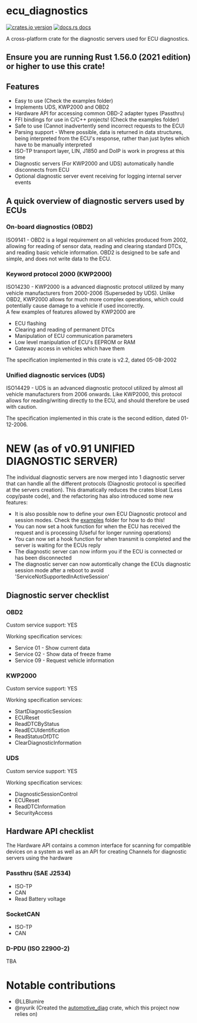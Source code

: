# ecu_diagnostics

[![crates.io version](https://img.shields.io/crates/v/ecu_diagnostics.svg)](https://crates.io/crates/ecu_diagnostics)
[![docs.rs docs](https://docs.rs/ecu_diagnostics/badge.svg)](https://docs.rs/ecu_diagnostics)

A cross-platform crate for the diagnostic servers used for ECU diagnostics.


## Ensure you are running Rust 1.56.0 (2021 edition) or higher to use this crate!

## Features
* Easy to use (Check the examples folder)
* Implements UDS, KWP2000 and OBD2
* Hardware API for accessing common OBD-2 adapter types (Passthru)
* FFI bindings for use in C/C++ projects! (Check the examples folder)
* Safe to use (Cannot inadvertently send incorrect requests to the ECU)
* Parsing support - Where possible, data is returned in data structures, being interpreted from the ECU's response, rather than just bytes which have to be manually interpreted
* ISO-TP transport layer, LIN, J1850 and DoIP is work in progress at this time
* Diagnostic servers (For KWP2000 and UDS) automatically handle disconnects from ECU
* Optional diagnostic server event receiving for logging internal server events

## A quick overview of diagnostic servers used by ECUs

### On-board diagnostics (OBD2)
ISO9141 - OBD2 is a legal requirement on all vehicles produced from 2002, allowing for
reading of sensor data, reading and clearing standard DTCs, and reading basic vehicle information.
OBD2 is designed to be safe and simple, and does not write data to the ECU.

### Keyword protocol 2000 (KWP2000)
ISO14230 - KWP2000 is a advanced diagnostic protocol utilized by many vehicle manufacturers from 2000-2006 (Superseded by UDS).
Unlike OBD2, KWP2000 allows for much more complex operations, which could potentially cause damage to a vehicle if used incorrectly.  
 A few examples of features allowed by KWP2000 are
 * ECU flashing
 * Clearing and reading of permanent DTCs
 * Manipulation of ECU communication parameters
 * Low level manipulation of ECU's EEPROM or RAM
 * Gateway access in vehicles which have them

 The specification implemented in this crate is v2.2, dated 05-08-2002

 ### Unified diagnostic services (UDS)
 ISO14429 - UDS is an advanced diagnostic protocol utilized by almost all vehicle manufacturers from 2006 onwards. Like KWP2000,
 this protocol allows for reading/writing directly to the ECU, and should therefore be used with caution.

 The specification implemented in this crate is the second edition, dated 01-12-2006.

# NEW (as of v0.91 UNIFIED DIAGNOSTIC SERVER)
The individual diagnostic servers are now merged into 1 diagnostic server that can handle all the different protocols
(Diagnostic protocol is specified at the servers creation). This dramatically reduces the crates bloat (Less copy/paste code),
and the refactoring has also introduced some new features:

* It is also possible now to define your own ECU Diagnostic protocol and session modes. Check the [examples](examples/) folder for how to do this!
* You can now set a hook function for when the ECU has received the request and is processing (Useful for longer running operations)
* You can now set a hook function for when transmit is completed and the server is waiting for the ECUs reply 
* The diagnostic server can now inform you if the ECU is connected or has been disconnected
* The diagnostic server can now automtically change the ECUs diagnostic session mode after a reboot to avoid 'ServiceNotSupportedInActiveSession'

## Diagnostic server checklist

### OBD2

Custom service support: YES

Working specification services:
* Service 01 - Show current data 
* Service 02 - Show data of freeze frame
* Service 09 - Request vehicle information

### KWP2000

Custom service support: YES

Working specification services:
* StartDiagnosticSession
* ECUReset
* ReadDTCByStatus
* ReadECUIdentification
* ReadStatusOfDTC
* ClearDiagnosticInformation

### UDS

Custom service support: YES

Working specification services:

* DiagnosticSessionControl
* ECUReset
* ReadDTCInformation
* SecurityAccess


## Hardware API checklist

The Hardware API contains a common interface for scanning for compatible devices on a system as well as an API
for creating Channels for diagnostic servers using the hardware

### Passthru (SAE J2534)
* ISO-TP
* CAN
* Read Battery voltage

### SocketCAN
* ISO-TP
* CAN

### D-PDU (ISO 22900-2)
TBA


# Notable contributions
* @LLBlumire
* @nyurik (Created the [automotive_diag](https://github.com/nyurik/automotive_diag) crate, which this project now relies on)
